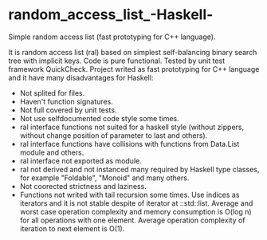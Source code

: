 random_access_list_-Haskell-
============================

Simple random access list (fast prototyping for C++ language).

  It is random access list (ral) based on simplest self-balancing binary
  search tree with implicit keys.
  Code is pure functional.
  Tested by unit test framework QuickCheck.
  Project writed as fast prototyping for C++ language
  and it have many disadvantages for Haskell:
  * Not splited for files.
  * Haven't function signatures.
  * Not full covered by unit tests.
  * Not use selfdocumented code style some times.
  * ral interface functions not suited for a haskell style (without zippers, without change position of parameter to last and others).
  * ral interface functions have collisions with functions from Data.List module and others.
  * ral interface not exported as module.
  * ral not derived and not instanced many required by Haskell type classes, for example "Foldable", "Monoid" and many others.
  * Not coorected strictness and laziness.
  * Functions not writed with tail recursion some times.
  Use indices as iterators and it is not stable despite of iterator at ::std::list<T>.
  Average and worst case operation complexity and memory consumption is O(log n) for all operations with one element.
  Average operation complexity of iteration to next element is O(1).
